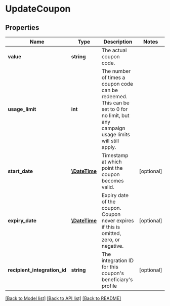 # UpdateCoupon

## Properties
Name | Type | Description | Notes
------------ | ------------- | ------------- | -------------
**value** | **string** | The actual coupon code. | 
**usage_limit** | **int** | The number of times a coupon code can be redeemed. This can be set to 0 for no limit, but any campaign usage limits will still apply. | 
**start_date** | [**\DateTime**](\DateTime.md) | Timestamp at which point the coupon becomes valid. | [optional] 
**expiry_date** | [**\DateTime**](\DateTime.md) | Expiry date of the coupon. Coupon never expires if this is omitted, zero, or negative. | [optional] 
**recipient_integration_id** | **string** | The integration ID for this coupon&#39;s beneficiary&#39;s profile | [optional] 

[[Back to Model list]](../README.md#documentation-for-models) [[Back to API list]](../README.md#documentation-for-api-endpoints) [[Back to README]](../README.md)


